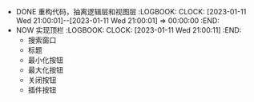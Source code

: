 - DONE 重构代码，抽离逻辑层和视图层
  :LOGBOOK:
  CLOCK: [2023-01-11 Wed 21:00:01]--[2023-01-11 Wed 21:00:01] =>  00:00:00
  :END:
- NOW 实现顶栏
  :LOGBOOK:
  CLOCK: [2023-01-11 Wed 21:00:11]
  :END:
	- 搜索窗口
	- 标题
	- 最小化按钮
	- 最大化按钮
	- 关闭按钮
	- 插件按钮